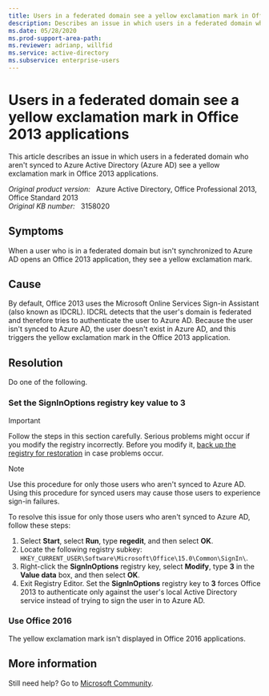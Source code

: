 ```yaml
---
title: Users in a federated domain see a yellow exclamation mark in Office 2013 apps
description: Describes an issue in which users in a federated domain who aren't synced to Azure AD see a yellow exclamation mark in Office 2013 apps. Provides solutions.
ms.date: 05/28/2020
ms.prod-support-area-path: 
ms.reviewer: adrianp, willfid
ms.service: active-directory
ms.subservice: enterprise-users
---
```

# Users in a federated domain see a yellow exclamation mark in Office 2013 applications

This article describes an issue in which users in a federated domain who aren't synced to Azure Active Directory (Azure AD) see a yellow exclamation mark in Office 2013 applications.

_Original product version:_ &nbsp; Azure Active Directory, Office Professional 2013, Office Standard 2013  
_Original KB number:_ &nbsp; 3158020

## Symptoms

When a user who is in a federated domain but isn't synchronized to Azure AD opens an Office 2013 application, they see a yellow exclamation mark.

## Cause

By default, Office 2013 uses the Microsoft Online Services Sign-in Assistant (also known as IDCRL). IDCRL detects that the user's domain is federated and therefore tries to authenticate the user to Azure AD. Because the user isn't synced to Azure AD, the user doesn't exist in Azure AD, and this triggers the yellow exclamation mark in the Office 2013 application.

## Resolution

Do one of the following.

### Set the SignInOptions registry key value to 3

> [!IMPORTANT]
> Follow the steps in this section carefully. Serious problems might occur if you modify the registry incorrectly. Before you modify it, [back up the registry for restoration](https://support.microsoft.com/help/322756) in case problems occur.

> [!NOTE]
> Use this procedure for only those users who aren't synced to Azure AD. Using this procedure for synced users may cause those users to experience sign-in failures.

To resolve this issue for only those users who aren't synced to Azure AD, follow these steps:

1. Select **Start**, select **Run**, type **regedit**, and then select **OK**.
2. Locate the following registry subkey: `HKEY_CURRENT_USER\Software\Microsoft\Office\15.0\Common\SignIn\`.
3. Right-click the **SignInOptions** registry key, select **Modify**, type **3** in the **Value data** box, and then select **OK**.
4. Exit Registry Editor. Set the **SignInOptions** registry key to **3** forces Office 2013 to authenticate only against the user's local Active Directory service instead of trying to sign the user in to Azure AD.

### Use Office 2016

The yellow exclamation mark isn't displayed in Office 2016 applications.

## More information

Still need help? Go to [Microsoft Community](https://answers.microsoft.com/).
